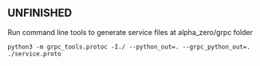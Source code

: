 ## UNFINISHED

Run command line tools to generate service files at alpha_zero/grpc folder

```
python3 -m grpc_tools.protoc -I./ --python_out=. --grpc_python_out=. ./service.proto
```
